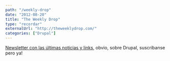 ```yaml
---
path: "/weekly-drop"
date: "2012-08-20"
title: "The Weekly Drop"
type: "recordar"
externalUrl: "http://theweeklydrop.com/"
categories: ["Drupal"]
---
```


[Newsletter con las últimas noticias y links](http://theweeklydrop.com/), obvio, sobre Drupal, suscríbanse pero ya!
